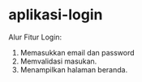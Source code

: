 # aplikasi-login
Alur Fitur Login:
1. Memasukkan email dan password
2. Memvalidasi masukan.
3. Menampilkan halaman beranda.
